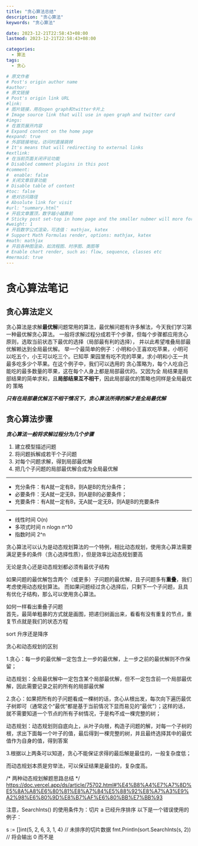 ```yaml
---
title: "贪心算法总结"
description: "贪心算法"
keywords: "贪心算法"

date: 2023-12-21T22:58:43+08:00
lastmod: 2023-12-21T22:58:43+08:00

categories:
  - 算法
tags:
  - 贪心

# 原文作者
# Post's origin author name
#author:
# 原文链接
# Post's origin link URL
#link:
# 图片链接，用在open graph和twitter卡片上
# Image source link that will use in open graph and twitter card
#imgs:
# 在首页展开内容
# Expand content on the home page
#expand: true
# 外部链接地址，访问时直接跳转
# It's means that will redirecting to external links
#extlink:
# 在当前页面关闭评论功能
# Disabled comment plugins in this post
#comment:
#  enable: false
# 关闭文章目录功能
# Disable table of content
#toc: false
# 绝对访问路径
# Absolute link for visit
#url: "summary.html"
# 开启文章置顶，数字越小越靠前
# Sticky post set-top in home page and the smaller nubmer will more forward.
#weight: 1
# 开启数学公式渲染，可选值： mathjax, katex
# Support Math Formulas render, options: mathjax, katex
#math: mathjax
# 开启各种图渲染，如流程图、时序图、类图等
# Enable chart render, such as: flow, sequence, classes etc
#mermaid: true
---
```


# 贪心算法笔记

## 贪心算法定义

贪心算法是求解**最优解**问题常用的算法，最优解问题有许多解法，今天我们学习第一种最优解贪心算法。
一般将求解过程分成若干个步骤，但每个步骤都应用贪心原则，选取当前状态下最优的选择（局部最有利的选择）， 
并以此希望堆叠局部最优解赖达到全局最优解。
举一个最简单的例子：小明和小王喜欢吃苹果，小明可以吃五个，小王可以吃三个。已知苹
果园里有吃不完的苹果，求小明和小王一共最多吃多少个苹果。在这个例子中，我们可以选用的
贪心策略为，每个人吃自己能吃的最多数量的苹果，这在每个人身上都是局部最优的。又因为全
局结果是局部结果的简单求和，且**局部结果互不相干**，因此局部最优的策略也同样是全局最优的
策略

***只有在局部最优解互不相干情况下，贪心算法所得的解才是全局最优解***


## 贪心算法步骤

***贪心算法一般将求解过程分为几个步骤***
1. 建立模型描述问题
2. 将问题拆解成若干个子问题
3. 对每个问题求解，得到局部最优解
4. 把几个子问题的局部最优解合成为全局最优解
----
- 充分条件：有A就一定有B，则A是B的充分条件；
- 必要条件：无A就一定无B，则A是B的必要条件；
- 充要条件：有A就一定有B，无A就一定无B，则A是B的充要条件
----
- 线性时间  O(n)
- 多项式时间 n nlogn n^10
- 指数时间  2^n

贪心算法可以认为是动态规划算法的一个特例，相比动态规划，使用贪心算法需要满足更多的条件（贪心选择性质），但是效率比动态规划要高

无论是贪心还是动态规划都必须有最优子结构

如果问题的最优解包含两个（或更多）子问题的最优解，且子问题多有**重叠**，我们考虑使用动态规划算法。
而如果问题经过贪心选择后，只剩下一个子问题，且具有优化子结构，那么可以使用贪心算法。

如何一样看出重叠子问题  
首先，最简单粗暴的方式就是画图，把递归树画出来，看看有没有重复的节点，重复节点就是我们的状态方程

sort 升序还是降序

贪心和动态规划的区别

1.贪心：每一步的最优解一定包含上一步的最优解，上一步之前的最优解则不作保留；

动态规划：全局最优解中一定包含某个局部最优解，但不一定包含前一个局部最优解，因此需要记录之前的所有的局部最优解

2.贪心：如果把所有的子问题看成一棵树的话，贪心从根出发，每次向下遍历最优子树即可（通常这个“最优”都是基于当前情况下显而易见的“最优”）；这样的话，就不需要知道一个节点的所有子树情况，于是构不成一棵完整的树；

动态规划：动态规划则自底向上，从叶子向根，构造子问题的解，对每一个子树的根，求出下面每一个叶子的值，最后得到一棵完整的树，并且最终选择其中的最优值作为自身的值，得到答案

3.根据以上两条可以知道，贪心不能保证求得的最后解是最佳的，一般复杂度低；

而动态规划本质是穷举法，可以保证结果是最佳的，复杂度高。


/*
    两种动态规划解题思路总结
*/
https://doc.vercel.app/ds/article/75702.html#%E4%B8%A4%E7%A7%8D%E5%8A%A8%E6%80%81%E8%A7%84%E5%88%92%E8%A7%A3%E9%A2%98%E6%80%9D%E8%B7%AF%E6%80%BB%E7%BB%93


注意，SearchInts() 的使用条件为：切片 a 已经升序排序 以下是一个错误使用的例子：

s := []int{5, 2, 6, 3, 1, 4} // 未排序的切片数据
fmt.Println(sort.SearchInts(s, 2)) // 将会输出 0 而不是

<!--more-->
